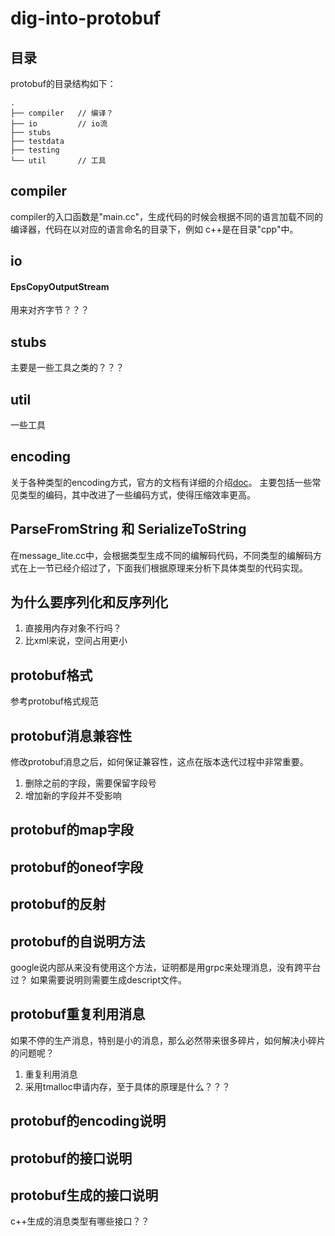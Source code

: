 # dig-into-protobuf

## 目录
protobuf的目录结构如下：
```
.
├── compiler   // 编译？
├── io         // io流
├── stubs      
├── testdata
├── testing
└── util       // 工具
```


## compiler

compiler的入口函数是"main.cc"，生成代码的时候会根据不同的语言加载不同的编译器，代码在以对应的语言命名的目录下，例如 c++是在目录"cpp"中。


## io

#### EpsCopyOutputStream
用来对齐字节？？？


## stubs

主要是一些工具之类的？？？


## util

一些工具

## encoding
关于各种类型的encoding方式，官方的文档有详细的介绍[doc](https://developers.google.com/protocol-buffers/docs/encoding#signed_integers
)。 主要包括一些常见类型的编码，其中改进了一些编码方式，使得压缩效率更高。  


## ParseFromString 和 SerializeToString
在message_lite.cc中，会根据类型生成不同的编解码代码，不同类型的编解码方式在上一节已经介绍过了，下面我们根据原理来分析下具体类型的代码实现。


## 为什么要序列化和反序列化
1. 直接用内存对象不行吗？
2. 比xml来说，空间占用更小

## protobuf格式
参考protobuf格式规范


## protobuf消息兼容性
修改protobuf消息之后，如何保证兼容性，这点在版本迭代过程中非常重要。
1. 删除之前的字段，需要保留字段号
2. 增加新的字段并不受影响

## protobuf的map字段

## protobuf的oneof字段

## protobuf的反射

## protobuf的自说明方法
google说内部从来没有使用这个方法，证明都是用grpc来处理消息，没有跨平台过？
如果需要说明则需要生成descript文件。

## protobuf重复利用消息
如果不停的生产消息，特别是小的消息，那么必然带来很多碎片，如何解决小碎片的问题呢？
1. 重复利用消息
2. 采用tmalloc申请内存，至于具体的原理是什么？？？

## protobuf的encoding说明

## protobuf的接口说明

## protobuf生成的接口说明
c++生成的消息类型有哪些接口？？
